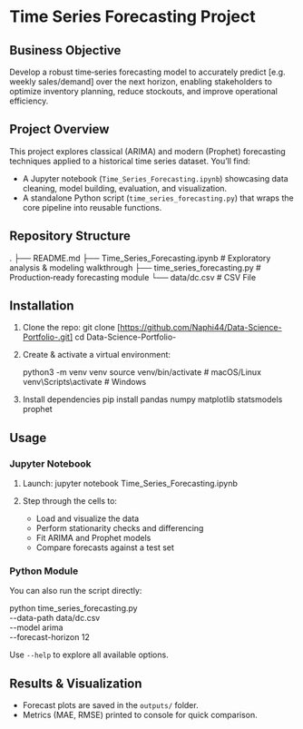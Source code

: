 # Time Series Forecasting Project

## Business Objective
Develop a robust time‑series forecasting model to accurately predict [e.g. weekly sales/demand] over the next horizon, enabling stakeholders to optimize inventory planning, reduce stockouts, and improve operational efficiency.

## Project Overview
This project explores classical (ARIMA) and modern (Prophet) forecasting techniques applied to a historical time series dataset. You’ll find:
- A Jupyter notebook (`Time_Series_Forecasting.ipynb`) showcasing data cleaning, model building, evaluation, and visualization.
- A standalone Python script (`time_series_forecasting.py`) that wraps the core pipeline into reusable functions.

## Repository Structure
.
├── README.md
├── Time\_Series\_Forecasting.ipynb    # Exploratory analysis & modeling walkthrough
├── time\_series\_forecasting.py       # Production‑ready forecasting module
└── data/dc.csv                         # CSV File 


## Installation
1. Clone the repo:
   git clone [https://github.com/Naphi44/Data-Science-Portfolio-.git]
   cd Data-Science-Portfolio-

2. Create & activate a virtual environment:

   python3 -m venv venv
   source venv/bin/activate    # macOS/Linux
   venv\Scripts\activate       # Windows
   

3. Install dependencies
   pip install pandas numpy matplotlib statsmodels prophet
## Usage

### Jupyter Notebook

1. Launch:
   jupyter notebook Time_Series_Forecasting.ipynb

2. Step through the cells to:

   * Load and visualize the data
   * Perform stationarity checks and differencing
   * Fit ARIMA and Prophet models
   * Compare forecasts against a test set

### Python Module

You can also run the script directly:

python time_series_forecasting.py \
  --data-path data/dc.csv \
  --model arima \
  --forecast-horizon 12

Use `--help` to explore all available options.

## Results & Visualization

* Forecast plots are saved in the `outputs/` folder.
* Metrics (MAE, RMSE) printed to console for quick comparison.
